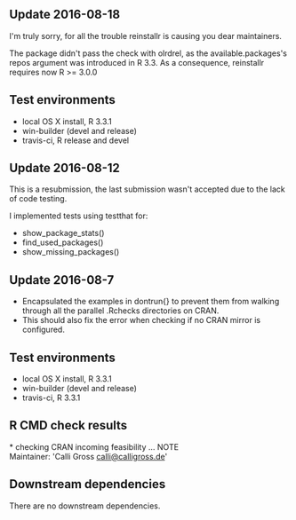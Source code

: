 ## Update 2016-08-18

I'm truly sorry, for all the trouble reinstallr is causing you dear maintainers.

The package didn't pass the check with olrdrel, as the available.packages's repos argument was introduced in R 3.3. As a consequence, reinstallr requires now R >= 3.0.0

## Test environments
* local OS X install, R 3.3.1
* win-builder (devel and release)
* travis-ci, R release and devel 

## Update 2016-08-12

This is a resubmission, the last submission wasn't accepted due to the lack of code testing.

I implemented tests using testthat for:
* show_package_stats()
* find_used_packages()
* show_missing_packages()

## Update 2016-08-7

* Encapsulated the examples in dontrun{} to prevent them from walking through all the parallel .Rchecks directories on CRAN.
* This should also fix the error when checking if no CRAN mirror is configured.



## Test environments
* local OS X install, R 3.3.1
* win-builder (devel and release)
* travis-ci, R 3.3.1 

## R CMD check results

\* checking CRAN incoming feasibility ... NOTE  
Maintainer: 'Calli Gross <calli@calligross.de>'


## Downstream dependencies
There are no downstream dependencies.
